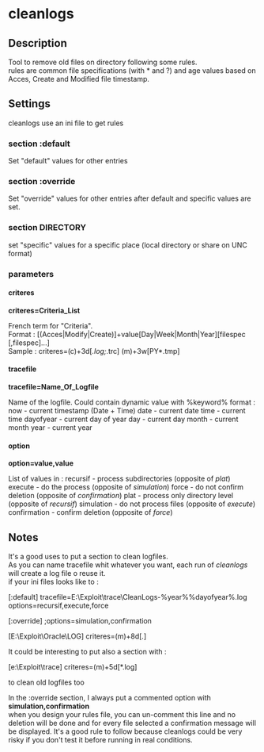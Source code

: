 # cleanlogs

## Description

Tool to remove old files on directory following some rules.  
rules are common file specifications (with * and ?) and age values based on Acces, Create and Modified file timestamp.  

## Settings

cleanlogs use an ini file to get rules

### section :default

Set "default" values for other entries

### section :override

Set "override" values for other entries after default and specific values are set.

### section DIRECTORY

set "specific" values for a specific place (local directory or share on UNC format)

### parameters

#### criteres  

**criteres=Criteria_List**

French term for "Criteria".  
Format : [(Acces|Modify|Create)]+value[Day|Week|Month|Year][filespec [,filespec]...]  
Sample : criteres=(c)+3d[*.log;*.trc] (m)+3w[PY*.tmp]  

#### tracefile  

**tracefile=Name_Of_Logfile**

Name of the logfile.
Could contain dynamic value with %keyword% format :
now - current timestamp (Date + Time)
date - current date
time - current time
dayofyear - current day of year
day - current day
month - current month
year - current year

#### option  

**option=value,value**

List of values in :
recursif - process subdirectories (opposite of *plat*)
execute - do the process (opposite of *simulation*)
force - do not confirm deletion (opposite of *confirmation*)
plat - process only directory level (opposite of *recursif*)
simulation - do not process files (opposite of *execute*)
confirmation - confirm deletion (opposite of *force*)

## Notes

It's a good uses to put a section to clean logfiles.  
As you can name tracefile whit whatever you want, each run of *cleanlogs* will create a log file o reuse it.  
if your ini files looks like to :

[:default]
tracefile=E:\Exploit\trace\CleanLogs-%year%%dayofyear%.log
options=recursif,execute,force

[:override]
;options=simulation,confirmation

[E:\Exploit\Oracle\LOG]
criteres=(m)+8d[*.*]

It could be interesting to put also a section with :

[e:\Exploit\trace]
criteres=(m)+5d[*.log]

to clean old logfiles too

In the :override section, I always put a commented option with **simulation,confirmation**  
when you design your rules file, you can un-comment this line and no deletion will be done and for every file selected a confirmation message will be displayed. It's a good rule to follow because cleanlogs could be very risky if you don't test it before running in real conditions.
